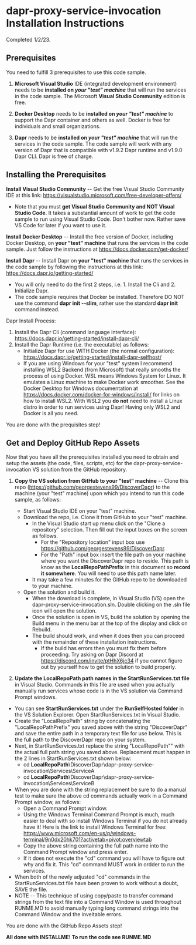# dapr-proxy-service-invocation Installation Instructions
Completed 1/2/23.

## Prerequisites
You need to fulfill 3 prerequisites to use this code sample.
1. **Microsoft Visual Studio** IDE (integrated development environment) needs to be **installed on *your "test" machine*** that will run the services in the code sample.  The Microsoft **Visual Studio Community** edition is free.

2. **Docker Desktop** needs to be **installed on *your "test" machine*** to support the Dapr container and others as well.  Docker is free for individuals and small organizations.

3. **Dapr** needs to be **installed on *your "test" machine*** that will run the services in the code sample. The code sample will work with any version of Dapr that is compatible with v1.9.2 Dapr runtime and v1.9.0 Dapr CLI.  Dapr is free of charge.

## Installing the Prerequisites
**Install Visual Studio Community** -- Get the free Visual Studio Community IDE at this link:  https://visualstudio.microsoft.com/free-developer-offers/
* Note that you must **get Visual Studio Community and NOT Visual Studio Code**.  It takes a substantial amount of work to get the code sample to run using Visual Studio Code.  Don't bother now. Rather save VS Code for later if you want to use it.

**Install Docker Desktop** --  Install the free version of Docker, including Docker Desktop, on **your "test" machine** that runs the services in the code sample.  Just follow the instructions at https://docs.docker.com/get-docker/

**Install Dapr** -- Install Dapr on **your "test" machine** that runs the services in the code sample by following the instructions at this link: https://docs.dapr.io/getting-started/
* You will only need to do the first 2 steps, i.e. 1. Install the Cli and 2. Initialize Dapr.  
* The code sample requires that Docker be installed.  Therefore DO NOT use the command **dapr init --slim**, rather use the standard **dapr init** command instead.  
    
Dapr Install Process:
1. Install the Dapr Cli (command language interface):  https://docs.dapr.io/getting-started/install-dapr-cli/
2. Install the Dapr Runtime (i.e. the executable) as follows:
    * Initialize Dapr for use WITH Docker (the normal configuration):  https://docs.dapr.io/getting-started/install-dapr-selfhost/
    * If you are using Windows for your "test" system I recommend installing WSL2 Backend (from Microsoft) that really smooths the process of using Docker.  WSL means Windows System for Linux.  It emulates a Linux machine to make Docker work smoother.  See the Docker Desktop for Windows documentation at https://docs.docker.com/docker-for-windows/install/ for links on how to install WSL2. With WSL2 you **do not** need to install a Linux distro in order to run services using Dapr!  Having only WSL2 and Docker is all you need.

You are done with the prequisites step!

## Get and Deploy GitHub Repo Assets
Now that you have all the prerequisites installed you need to obtain and setup the assets (the code, files, scripts, etc) for the dapr-proxy-service-invocation VS solution from the GitHub repository.
1. **Copy the VS solution from GitHub to your "test" machine** -- Clone this repo (https://github.com/georgestevens99/DiscoverDapr) to the machine (your "test" machine) upon which you intend to run this code sample, as follows:
    * Start Visual Studio IDE on your "test" machine.
    * Download the repo, i.e. Clone it from GitHub to your "test" machine.
      * In the Visual Studio start up menu click on the "Clone a repository" selection.  Then fill out the input boxes on the screen as follows.
        * For the "Repository location" input box use https://github.com/georgestevens99/DiscoverDapr.
        * For the "Path" input box insert the file path on your machine where you want the DiscoverDapr repo to reside. This path is know as the **LocalRepoPathPrefix** in this document so **record it somewhere**.  You will need to use this path name later.
      * It may take a few minutes for the GitHub repo to be downloaded to your machine.
    * Open the solution and build it.
      * When the download is complete, in Visual Studio (VS) open the dapr-proxy-service-invocation.sln.  Double clicking on the .sln file icon will open the solution.
      * Once the solution is open in VS, build the solution by opening the Build menu in the menu bar at the top of the display and click on Rebuild.
      * The build should work, and when it does then you can proceed with the remainder of these installation instructions.
        * If the build has errors then you must fix them before proceeding.  Try asking on Dapr Discord at https://discord.com/invite/ptHhX6jc34 if you cannot figure out by yourself how to get the solution to build properly.
       
2. **Update the LocalRepoPath path names in the StartRunServices.txt file** in Visual Studio.  Commands in this file are used when you actually manually run services whose code is in the VS solution via Command Prompt windows.
  * You can see **StartRunServices.txt** under the **RunSelfHosted folder** in the VS Solution Explorer. Open StartRunServices.txt in Visual Studio.
  * Create the "LocalRepoPath" string by concatenating the "LocalRepoPathPrefix" you saved above with the string "DiscoverDapr" and save the entire path in a temporary text file for use below.  This is the full path to the DiscoverDapr repo on your system.
  * Next, in StartRunServices.txt replace the string "LocalRepoPath"" with the actual full path string you saved above.  Replacement must happen in the 2 lines in StartRunServices.txt shown below:
    * cd **LocalRepoPath**\DiscoverDapr\dapr-proxy-service-invocation\Services\ServiceA
    * cd **LocalRepoPath**\DiscoverDapr\dapr-proxy-service-invocation\Services\ServiceB  
  * When you are done with the string replacement be sure to do a manual test to make sure the above cd commands actually work in a Command Prompt window, as follows:
    *  Open a Command Prompt window.  
      * Using the Windows Terminal Command Prompt is much, much easier to deal with so install Windows Terminal if you do not already have it!  Here is the link to install Windows Terminal for free: https://www.microsoft.com/en-us/p/windows-terminal/9n0dx20hk701?activetab=pivot:overviewtab
    *  Copy the above string containing the full path name into the Command Prompt window and press enter.  
      *  If it does not execute the "cd" command you will have to figure out why and fix it.  This "cd" command MUST work in ordder to run the services.
  *  When both of the newly adjusted "cd" commands in the StartRunServices.txt file have been proven to work without a doubt, SAVE the file.
  *  NOTE -- This technique of using copy/paste to transfer command strings from the text file into a Command Window is used throughout RUNME.MD to avoid manually typing long command strings into the Command Window and the inveitable errors.
 
You are done with the GitHub Repo Assets step!

**All done with INSTALLME!  To run the code see RUNME.MD**

